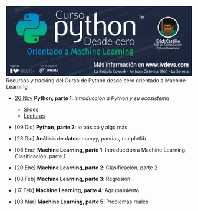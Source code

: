 <img src="py.png" />
Recursos y tracking del Curso de Python desde cero orientado a Machine Learning

- [26 Nov](https://www.meetup.com/es-ES/IV-DEVS/events/245254757/) **Python, parte 1**: _introducción a Python y su ecosistema_
  - [Slides](http://github.com)
  - [Lecturas](http://docs.python.org.ar/tutorial/3/index.html#)
  
- [09 Dic] **Python, parte 2**: lo básico y algo más
- [23 Dic] **Análisis de datos**: numpy, pandas, matplotlib
- [06 Ene] **Machine Learning, parte 1**: Introducción a Machine Learning. Clasificación, parte 1
- [20 Ene] **Machine Learning, parte 2**: Clasificación, parte 2
- [03 Feb] **Machine Learning, parte 3**: Regresión
- [17 Feb] **Machine Learning, parte 4**: Agrupamiento
- [03 Mar] **Machine Learning, parte 5**: Problemas reales
